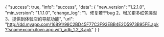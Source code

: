 {
    "success": true,
    "info": "success",
    "data": {
        "new_version": "1.2.1.0",
        "min_version": "1.1.1.0",
        "change_log": "1、修复若干bug 2、增加更多红包类型 3、提供到体验店的导航功能",
        "url": "http://dd.myapp.com/16891/98C2BD45F77C3F93EBB4E2D5973B95FE.apk?fsname=com.ilovn.app.wifi_adb_1.2_3.apk"
    }
}
